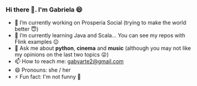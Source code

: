 ### Hi there 👋. I'm Gabriela 😄

- 🔭 I’m currently working on Prosperia Social (trying to make the world better 😇)
- 🌱 I’m currently learning Java and Scala... You can see my repos with Flink examples 😉
- 💬 Ask me about **python**, **cinema** and **music** (although you may not like my opinions on the last two topics 😜)
- 📫 How to reach me: [gabyarte2@gmail.com](gabyarte2@gmail.com)
- 😄 Pronouns: she / her
- ⚡ Fun fact: I'm not funny 🤪
